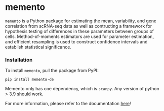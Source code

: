 # memento

`memento` is a Python package for estimating the mean, variability, and gene correlation from scRNA-seq data as well as contructing a framework for hypothesis testing of differences in these parameters between groups of cells. Method-of-moments estimators are used for parameter estimation, and efficient resampling is used to construct confidence intervals and establish statistical significance.

### Installation

To install `memento`, pull the package from PyPI:

```
pip install memento-de
```

Memento only has one dependency, which is `scanpy`. Any version of python > 3.9 should work.

For more information, please refer to the documentation [here](https://memento.readthedocs.io/en/master/index.html)!
